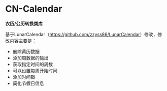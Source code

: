 CN-Calendar
===========

**农历/公历转换类库**

基于LunarCalendar（<a href="https://github.com/zzyss86/LunarCalendar" target="_blank">https://github.com/zzyss86/LunarCalendar</a>）修改，修改内容主要是：
* 删除黄历数据
* 添加周数据的输出
* 获取指定时间的周数
* 可以设置每周开始时间
* 添加时间戳
* 简化节假日信息
